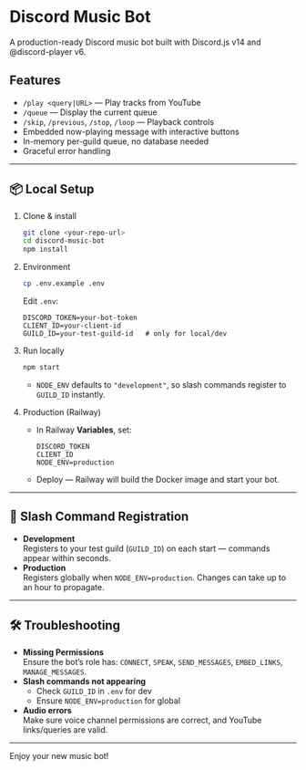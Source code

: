 # Discord Music Bot

A production-ready Discord music bot built with Discord.js v14 and @discord-player v6.

## Features

- `/play <query|URL>` — Play tracks from YouTube
- `/queue` — Display the current queue
- `/skip`, `/previous`, `/stop`, `/loop` — Playback controls
- Embedded now-playing message with interactive buttons
- In-memory per-guild queue, no database needed
- Graceful error handling

---

## 📦 Local Setup

1. Clone & install  
   ```bash
   git clone <your-repo-url>
   cd discord-music-bot
   npm install
   ```

2. Environment  
   ```bash
   cp .env.example .env
   ```  
   Edit `.env`:
   ```
   DISCORD_TOKEN=your-bot-token
   CLIENT_ID=your-client-id
   GUILD_ID=your-test-guild-id   # only for local/dev
   ```

3. Run locally  
   ```bash
   npm start
   ```

   - `NODE_ENV` defaults to `"development"`, so slash commands register to `GUILD_ID` instantly.

4. Production (Railway)  
   - In Railway **Variables**, set:
     ```
     DISCORD_TOKEN
     CLIENT_ID
     NODE_ENV=production
     ```
   - Deploy — Railway will build the Docker image and start your bot.

---

## 🚀 Slash Command Registration

- **Development**  
  Registers to your test guild (`GUILD_ID`) on each start — commands appear within seconds.
- **Production**  
  Registers globally when `NODE_ENV=production`. Changes can take up to an hour to propagate.

---

## 🛠️ Troubleshooting

- **Missing Permissions**  
  Ensure the bot’s role has: `CONNECT`, `SPEAK`, `SEND_MESSAGES`, `EMBED_LINKS`, `MANAGE_MESSAGES`.
- **Slash commands not appearing**  
  - Check `GUILD_ID` in `.env` for dev  
  - Ensure `NODE_ENV=production` for global
- **Audio errors**  
  Make sure voice channel permissions are correct, and YouTube links/queries are valid.

---

Enjoy your new music bot!